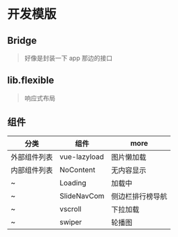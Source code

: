 # 开发模版

## Bridge

> 好像是封装一下 app 那边的接口

## lib.flexible

> 响应式布局

## 组件

| 分类         | 组件         | more             |
| ------------ | ------------ | ---------------- |
| 外部组件列表 | vue-lazyload | 图片懒加载       |
| 内部组件列表 | NoContent    | 无内容显示       |
| ~            | Loading      | 加载中           |
| ~            | SlideNavCom  | 侧边栏排行榜导航 |
| ~            | vscroll      | 下拉加载         |
| ~            | swiper       | 轮播图           |
